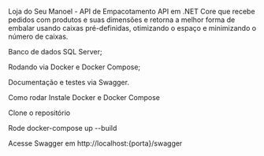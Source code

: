 Loja do Seu Manoel - API de Empacotamento
API em .NET Core que recebe pedidos com produtos e suas dimensões e retorna a melhor forma de embalar usando caixas pré-definidas, otimizando o espaço e minimizando o número de caixas.

Banco de dados SQL Server;

Rodando via Docker e Docker Compose;

Documentação e testes via Swagger.

Como rodar
Instale Docker e Docker Compose

Clone o repositório

Rode docker-compose up --build

Acesse Swagger em http://localhost:{porta}/swagger
